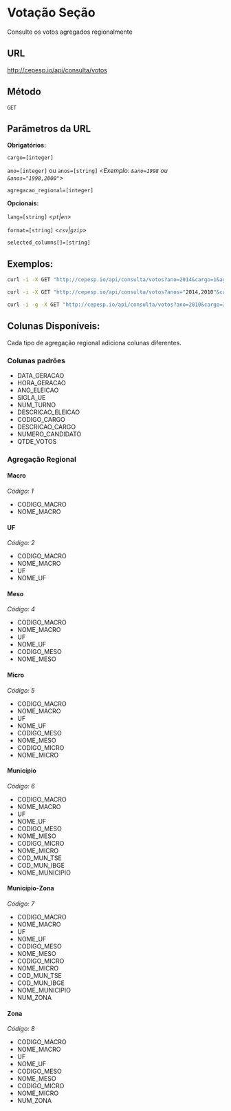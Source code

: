 # Votação Seção
  Consulte os votos agregados regionalmente

## URL

  http://cepesp.io/api/consulta/votos

## Método
  
  `GET`
  
## Parâmetros da URL

   **Obrigatórios:**
   
   `cargo=[integer]`
 
   `ano=[integer]` ou `anos=[string]`
   <_Exemplo: `&ano=1998` ou `&anos="1998,2000"`_>
   
   `agregacao_regional=[integer]`
   
   

   **Opcionais:**
 
   `lang=[string]` <_`pt`|`en`_>
   
   `format=[string]` <_`csv`|`gzip`_>
   
   `selected_columns[]=[string]`

## Exemplos:

  ```bash
  curl -i -X GET "http://cepesp.io/api/consulta/votos?ano=2014&cargo=1&agregacao_regional=0"
  ```
  
  ```bash
  curl -i -X GET "http://cepesp.io/api/consulta/votos?anos="2014,2010"&cargo=3&agregacao_regional=1"
  ```

  ```bash
  curl -i -g -X GET "http://cepesp.io/api/consulta/votos?ano=2010&cargo=3&agregacao_regional=1&selected_columns[]="NUM_TURNO"&selected_columns[]="NOME_MACRO"&selected_columns[]="DESCRICAO_CARGO"&selected_columns[]="QTDE_VOTOS""
  ```

## Colunas Disponíveis:

Cada tipo de agregação regional adiciona colunas diferentes.

### Colunas padrões

- DATA_GERACAO
- HORA_GERACAO
- ANO_ELEICAO
- SIGLA_UE
- NUM_TURNO
- DESCRICAO_ELEICAO
- CODIGO_CARGO
- DESCRICAO_CARGO
- NUMERO_CANDIDATO
- QTDE_VOTOS

### Agregação Regional

#### Macro 
  _Código: *1*_
  - CODIGO_MACRO
  - NOME_MACRO

#### UF 
  _Código: *2*_
  - CODIGO_MACRO
  - NOME_MACRO
  - UF
  - NOME_UF

#### Meso 
  _Código: *4*_
  - CODIGO_MACRO
  - NOME_MACRO
  - UF
  - NOME_UF
  - CODIGO_MESO
  - NOME_MESO

#### Micro 
  _Código: *5*_
  - CODIGO_MACRO
  - NOME_MACRO
  - UF
  - NOME_UF
  - CODIGO_MESO
  - NOME_MESO
  - CODIGO_MICRO
  - NOME_MICRO

#### Município 
  _Código: *6*_
  - CODIGO_MACRO
  - NOME_MACRO
  - UF
  - NOME_UF
  - CODIGO_MESO
  - NOME_MESO
  - CODIGO_MICRO
  - NOME_MICRO
  - COD_MUN_TSE
  - COD_MUN_IBGE
  - NOME_MUNICIPIO

#### Município-Zona 
  _Código: *7*_
  - CODIGO_MACRO
  - NOME_MACRO
  - UF
  - NOME_UF
  - CODIGO_MESO
  - NOME_MESO
  - CODIGO_MICRO
  - NOME_MICRO
  - COD_MUN_TSE
  - COD_MUN_IBGE
  - NOME_MUNICIPIO
  - NUM_ZONA

#### Zona 
  _Código: *8*_
  - CODIGO_MACRO
  - NOME_MACRO
  - UF
  - NOME_UF
  - CODIGO_MESO
  - NOME_MESO
  - CODIGO_MICRO
  - NOME_MICRO
  - NUM_ZONA
